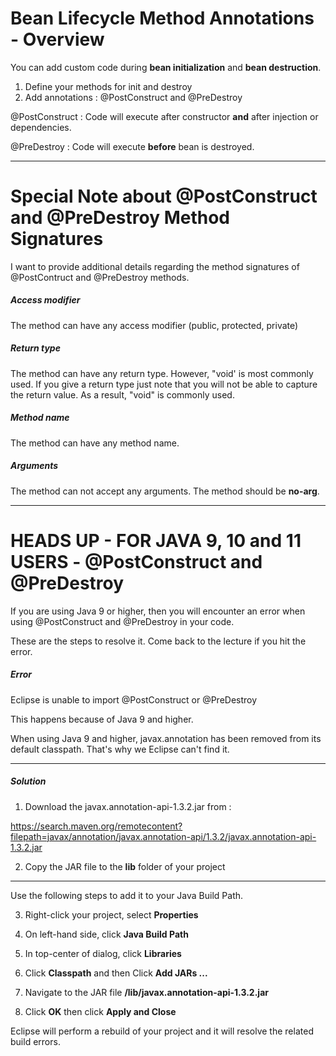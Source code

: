 # Bean Lifecycle Method Annotations - Overview

You can add custom code during **bean initialization** and **bean destruction**.

1. Define your methods for init and destroy
2. Add annotations : @PostConstruct and @PreDestroy

@PostConstruct : Code will execute after constructor **and** after injection or dependencies.

@PreDestroy : Code will execute **before** bean is destroyed.

---

# Special Note about @PostConstruct and @PreDestroy Method Signatures

I want to provide additional details regarding the method signatures of @PostContruct and @PreDestroy methods.

##### Access modifier
The method can have any access modifier (public, protected, private)

##### Return type
The method can have any return type. However, "void' is most commonly used. If you give a return type just note that you will not be able to capture the return value. As a result, "void" is commonly used.

##### Method name
The method can have any method name.

##### Arguments
The method can not accept any arguments. The method should be **no-arg**.

---

# HEADS UP - FOR JAVA 9, 10 and 11  USERS - @PostConstruct and @PreDestroy

If you are using Java 9 or higher, then you will encounter an error when using @PostConstruct and @PreDestroy in your code. 

These are the steps to resolve it. Come back to the lecture if you hit the error. 

##### Error

Eclipse is unable to import @PostConstruct or @PreDestroy

This happens because of Java 9 and higher. 

When using Java 9 and higher, javax.annotation has been removed from its default classpath. That's why we Eclipse can't find it.

---

##### Solution

1. Download the javax.annotation-api-1.3.2.jar from : 
<a href="https://search.maven.org/remotecontent?filepath=javax/annotation/javax.annotation-api/1.3.2/javax.annotation-api-1.3.2.jar">
https://search.maven.org/remotecontent?filepath=javax/annotation/javax.annotation-api/1.3.2/javax.annotation-api-1.3.2.jar
</a>

2. Copy the JAR file to the **lib** folder of your project

---

Use the following steps to add it to your Java Build Path.

3. Right-click your project, select **Properties**

4. On left-hand side, click **Java Build Path**

5. In top-center of dialog, click **Libraries**

6. Click **Classpath** and then Click **Add JARs ...**

7. Navigate to the JAR file **<your-project>/lib/javax.annotation-api-1.3.2.jar**

8. Click **OK** then click **Apply and Close**

Eclipse will perform a rebuild of your project and it will resolve the related build errors.